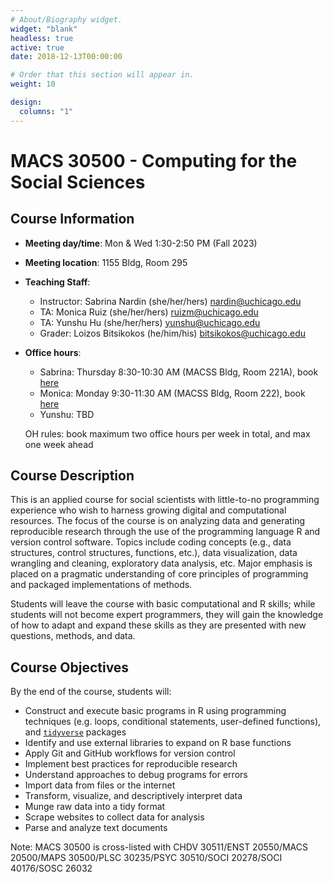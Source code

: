 ```yaml
---
# About/Biography widget.
widget: "blank"
headless: true
active: true
date: 2018-12-13T00:00:00

# Order that this section will appear in.
weight: 10

design:
  columns: "1"
---
```


# MACS 30500 - Computing for the Social Sciences 

<!-- <img src="img/cis.svg" align="right" /> -->

## Course Information

* **Meeting day/time**: Mon & Wed 1:30-2:50 PM (Fall 2023)
* **Meeting location**: 1155 Bldg, Room 295
* **Teaching Staff**:
    * Instructor: Sabrina Nardin (she/her/hers) nardin@uchicago.edu
    * TA: Monica Ruiz (she/her/hers) ruizm@uchicago.edu
    * TA: Yunshu Hu (she/her/hers) yunshu@uchicago.edu 
    * Grader: Loizos Bitsikokos (he/him/his) bitsikokos@uchicago.edu 
* **Office hours**:
    * Sabrina: Thursday 8:30-10:30 AM (MACSS Bldg, Room 221A), book [here](https://appoint.ly/s/nardin/officehours)
    * Monica: Monday 9:30-11:30 AM (MACSS Bldg, Room 222), book [here](https://appoint.ly/t/ruizm)
    * Yunshu: TBD
    
    OH rules: book maximum two office hours per week in total, and max one week ahead
    
<!--
Wednesday 3:20-5:20 PM (MACSS Bldg, Room 222), book [here](https://appoint.ly/s/yunshu/officehours)
-->

## Course Description

This is an applied course for social scientists with little-to-no programming experience who wish to harness growing digital and computational resources. The focus of the course is on analyzing data and generating reproducible research through the use of the programming language R and version control software. Topics include coding concepts (e.g., data structures, control structures, functions, etc.), data visualization, data wrangling and cleaning, exploratory data analysis, etc. Major emphasis is placed on a pragmatic understanding of core principles of programming and packaged implementations of methods.

Students will leave the course with basic computational and R skills; while students will not become expert programmers, they will gain the knowledge of how to adapt and expand these skills as they are presented with new questions, methods, and data.


## Course Objectives

By the end of the course, students will:

* Construct and execute basic programs in R using programming techniques (e.g. loops, conditional statements, user-defined functions), and [`tidyverse`](http://tidyverse.org/) packages
* Identify and use external libraries to expand on R base functions
* Apply Git and GitHub workflows for version control
* Implement best practices for reproducible research
* Understand approaches to debug programs for errors
* Import data from files or the internet
* Transform, visualize, and descriptively interpret data
* Munge raw data into a tidy format
* Scrape websites to collect data for analysis
* Parse and analyze text documents

Note: MACS 30500 is cross-listed with CHDV 30511/ENST 20550/MACS 20500/MAPS 30500/PLSC 30235/PSYC 30510/SOCI 20278/SOCI 40176/SOSC 26032
